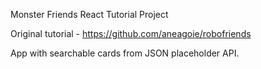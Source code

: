 Monster Friends React Tutorial Project

Original tutorial - https://github.com/aneagoie/robofriends

App with searchable cards from JSON placeholder API. 
